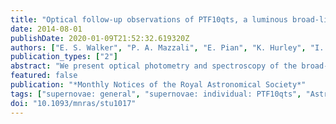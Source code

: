 ```yaml
---
title: "Optical follow-up observations of PTF10qts, a luminous broad-lined Type Ic supernova found by the Palomar Transient Factory"
date: 2014-08-01
publishDate: 2020-01-09T21:52:32.619320Z
authors: ["E. S. Walker", "P. A. Mazzali", "E. Pian", "K. Hurley", "I. Arcavi", "S. B. Cenko", "A. Gal-Yam", "A. Horesh", "M. Kasliwal", "D. Poznanski", "J. M. Silverman", "M. Sullivan", "J. S. Bloom", "A. V. Filippenko", "S. R. Kulkarni", "P. E. Nugent", "E. Ofek", "S. Barthelmy", "W. Boynton", "J. Goldsten", "S. Golenetskii", "M. Ohno", "M. S. Tashiro", "K. Yamaoka", "X. L. -. Zhang"]
publication_types: ["2"]
abstract: "We present optical photometry and spectroscopy of the broad-lined Type Ic supernova (SN Ic-BL) PTF10qts, which was discovered as part of the Palomar Transient Factory. The SN was located in a dwarf galaxy of magnitude r = 21.1 at a redshift z = 0.0907. We find that the R-band light curve is a poor proxy for bolometric data and use photometric and spectroscopic data to construct and constrain the bolometric light curve. The derived bolometric magnitude at maximum light is M$_bol$ = -18.51 ± 0.2 mag, comparable to that of SN 1998bw (M$_bol$ = -18.7 mag) which was associated with a gamma-ray burst (GRB). PTF10qts is one of the most luminous SNe Ic-BL observed without an accompanying GRB. We estimate the physical parameters of the explosion using data from our programme of follow-up observations, finding that it produced a larger mass of radioactive nickel compared to other SNe Ic-BL with similar inferred ejecta masses and kinetic energies. The progenitor of the event was likely an ̃20 M$_☉$ star."
featured: false
publication: "*Monthly Notices of the Royal Astronomical Society*"
tags: ["supernovae: general", "supernovae: individual: PTF10qts", "Astrophysics - High Energy Astrophysical Phenomena"]
doi: "10.1093/mnras/stu1017"
---
```


